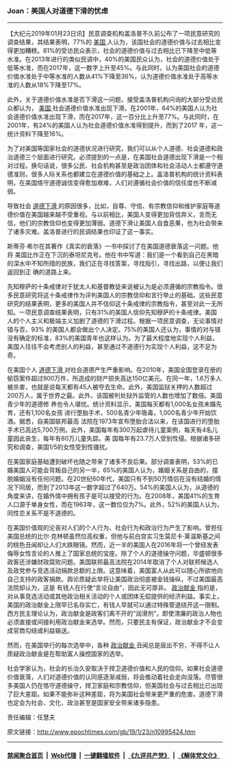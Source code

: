 ### Joan：美国人对道德下滑的忧虑
------------------------

<p>
 【大纪元2019年01月23日讯】民意调查机构盖洛普不久前公布了一项民意研究的调查结果，其结果表明，77%的
 <a href="http://www.epochtimes.com/gb/tag/%E7%BE%8E%E5%9B%BD.html">
  美国
 </a>
 人认为，该国社会的道德价值与过去相比变得更加糟糕。81%的受访民众表示，社会的道德价值与过去相比已下降至中低等水准。在2013年进行的类似民调中，40%的美国民众认为，社会的道德价值处于低等水准，而在2017年，这一数字上升至45%。与此同时，认为美国社会的道德价值水准处于中等水准的人数从41%下降至36%，认为道德价值水准处于高等水准的人数从18%下降至17%。
</p>
<p>
 此外，关于道德价值水准是否下滑这一问题，接受盖洛普机构问询的大部分受访民众都认为，
 <a href="http://www.epochtimes.com/gb/tag/%E7%BE%8E%E5%9B%BD.html">
  美国
 </a>
 社会道德价值水准出现下滑。在2001年，64%的美国人认为社会道德价值水准出现下滑，而在2017年，这一百分比上升至77%。与此同时，在2001年，有24%的美国人认为社会道德价值水准得到提升，而到了2017 年，这一统计资料下降至16%。
</p>
<p>
 为了对美国等国家社会的道德状况进行研究，我们可以从个人道德、社会道德和政治道德三个层面进行研究。必须提到的一点是，在美国社会道德出现下滑是一个相对过程。换句话说，很多公民、社会机构甚至是政治团体和社会活动人士都遵守道德准则，很多人际关系也都建立在道德价值的基础之上。盖洛普机构的统计资料表明，在美国恪守道德诚信变得愈加艰难，人们对遵循社会价值的信任度也不断减弱。
</p>
<p>
 导致社会
 <a href="http://www.epochtimes.com/gb/tag/%E9%81%93%E5%BE%B7%E4%B8%8B%E6%BB%91.html">
  道德下滑
 </a>
 的原因很多，比如，自尊、守信、有宗教信仰和维护家庭等道德价值在美国越来越不受重视。与以前相比，美国人变得更加背信弃义，言而无信，他们的宗教信仰也变得更加薄弱。道德下滑让美国人自食恶果，也为社会带来了诸多灾难。盖洛普进行的民调结果也印证了这一事实。
</p>
<p>
 斯蒂芬‧希尔在其著作《真实的衰落》一书中探讨了在美国道德衰落这一问题。他将 美国比作正在下沉的泰坦尼克号。他在书中写道：我们是一个看到自己在黑暗的深水中不知所措的民族，我们正在寻找答案，寻找指引，寻找出路，以便让我们返回到正 确的道路上来。
</p>
<p>
 先知穆萨的十条戒律对于犹太人和基督教徒来说被认为是必须遵循的宗教指令。很多民意研究将这十条戒律作为评判美国人的宗教信仰和言行举止的基础。这些民意研究的结果表明，更多的美国人并不信仰这十条戒律的宗教指令，甚至对此一无所知。一项民意调查结果表明，只有31%的美国人信仰先知穆萨的十条戒律。美国人的个人主义和极端主义加剧了道德的下滑过程。根据一项民意调查，无论事情对错与否，93% 的美国人都会做出个人决定。75%的美国人还认为，事情的对与错没有确定的标准，83%的美国青年也这样认为。为了最大程度地实现个人利益，美国人往往不会考虑别人的利益，甚至通过不道德行为实现个人利益，这不足为奇。
</p>
<p>
 在美国个人
 <a href="http://www.epochtimes.com/gb/tag/%E9%81%93%E5%BE%B7%E4%B8%8B%E6%BB%91.html">
  道德下滑
 </a>
 对社会道德产生严重影响。在2010年，美国全国登录在册的偷窃案件超过900万件，所造成的财产损失高达150亿美元。在同一年，1.6万多人被杀害，也就是说每天都有45人被夺去生命。此外，美国监狱关押的人数超过200万人，属于世界之最。此外，该国被判处狱外监管的人数也增加了数倍。美国青少年的道德修 养也令人堪忧。统计资料显示，美国每天都有1,000名女孩未婚先育，还有1,100名女孩 进行堕胎手术，500名青少年吸毒，1,000名青少年开始饮酒。据悉，自美国联邦最高 法院在1973年宣布堕胎合法以来，在该国进行的堕胎手术已高达5,700万例。此外，美国每年有300万起虐待儿童案例，每天有4名儿童因此丧生，每年有80万儿童失踪。美 国每年有23.7万人受到性侵。根据诸多研究和调查，美国1/5的女性受到性骚扰。
</p>
<p>
 在美国家庭基础遭到破坏也随之带来了诸多不良后果。部分调查表明，53%的已婚美国人可能会背叛自己的另一半，65%的美国人认为，婚姻关系是自由的，摆脱婚姻没有任何问题。在20世纪60年代，美国只有不到50万情侣在没有结婚的情况下同居，而到了2013年这一数字超过了640万。54%的美国人认为，从道德的角度来讲，在婚外情中拥有孩子是可以接受的行为。在2008年，美国41%的生育人口源于单身女性，而在1963年，这一数位仅为7%。此外，52%的美国人认为，同性恋关系不是不道德的。
</p>
<p>
 在美国价值观的沦丧对人们的个人行为、社会行为和政治行为产生了影响。曾担任美国总统的比尔‧克林顿虽然位高权重，但他与前白宫实习生莫尼卡‧莱温斯基之间的桃色丑闻却让人们大跌眼镜。然而，近一半的美国人在2016年将一个曾经发表侮辱女性言论的人推上了国家总统的宝座。除了个人的道德操守问题，华盛顿很多政客还涉嫌财政腐败问题。美国联邦最高法院在2014年取消了个人对联邦候选人及政党参与竞选活动捐款总额的上限。这意味着，美国富人从此可以随心所欲地向自己支持的政客捐款。舆论质疑此举将让美国政治彻底被金钱操纵，不过美国最高法院却认为，这是 有钱人在行使“言论自由”，因此无可厚非。
 <a href="http://www.epochtimes.com/gb/tag/%E6%94%BF%E6%B2%BB%E7%8C%AE%E9%87%91.html">
  政治献金
 </a>
 指的是，对从事竞选活动或其他政治相关活动的个人或团体无偿提供的经济利益。事实上，美国的政治献金上限早已名存实亡，有钱人早就可以通过特殊管道绕开这一限制。西方民主理论认为，政治献金是政客们离不开的“润滑剂”，即使清廉的政治人物也必须直接或间接利用政治献金来选举。然而，只要民主有保证，政治献金才不会变成官商勾结或利益输送。
</p>
<p>
 然而，在美国举行的每次选举中，各种
 <a href="http://www.epochtimes.com/gb/tag/%E6%94%BF%E6%B2%BB%E7%8C%AE%E9%87%91.html">
  政治献金
 </a>
 丑闻总是层出不穷，不得不让人质疑政治献金是在帮助富人操控国家的选举。
</p>
<p>
 社会学家认为，社会的长治久安取决于捍卫道德价值和人民的信仰。如果社会道德价值衰落，人们对道德价值的认同感逐渐减弱，将会推动着社会走向没落。尽管很多美国人仍在恪守道德操守，捍卫家庭和宗教信仰，但美国社会与过去相比已出现了巨大差距。如果不能弥补这种差距，将为美国社会带来更严重的危害。道德下滑也定会为社会、文化、政治甚至是国家安全带来诸多隐患。
</p>
<p>
 责任编辑：任慧夫
</p>

原文链接：http://www.epochtimes.com/gb/19/1/23/n10995424.htm


------------------------
#### [禁闻聚合首页](https://github.com/gfw-breaker/banned-news/blob/master/README.md) &nbsp;|&nbsp; [Web代理](https://github.com/gfw-breaker/open-proxy/blob/master/README.md) &nbsp;|&nbsp; [一键翻墙软件](https://github.com/gfw-breaker/nogfw/blob/master/README.md) &nbsp;|&nbsp; [《九评共产党》](https://github.com/gfw-breaker/9ping.md/blob/master/README.md#九评之一评共产党是什么) &nbsp;|&nbsp; [《解体党文化》](https://github.com/gfw-breaker/jtdwh.md/blob/master/README.md#绪论)